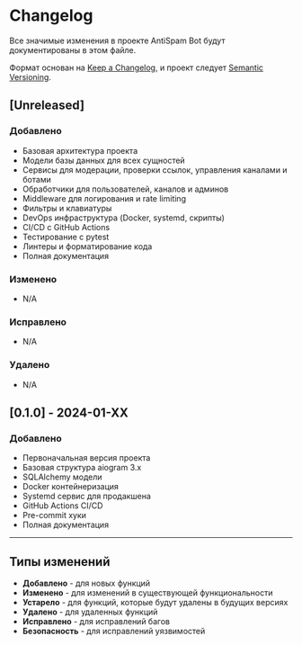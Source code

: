 # Changelog

Все значимые изменения в проекте AntiSpam Bot будут документированы в этом файле.

Формат основан на [Keep a Changelog](https://keepachangelog.com/ru/1.0.0/),
и проект следует [Semantic Versioning](https://semver.org/spec/v2.0.0.html).

## [Unreleased]

### Добавлено
- Базовая архитектура проекта
- Модели базы данных для всех сущностей
- Сервисы для модерации, проверки ссылок, управления каналами и ботами
- Обработчики для пользователей, каналов и админов
- Middleware для логирования и rate limiting
- Фильтры и клавиатуры
- DevOps инфраструктура (Docker, systemd, скрипты)
- CI/CD с GitHub Actions
- Тестирование с pytest
- Линтеры и форматирование кода
- Полная документация

### Изменено
- N/A

### Исправлено
- N/A

### Удалено
- N/A

## [0.1.0] - 2024-01-XX

### Добавлено
- Первоначальная версия проекта
- Базовая структура aiogram 3.x
- SQLAlchemy модели
- Docker контейнеризация
- Systemd сервис для продакшена
- GitHub Actions CI/CD
- Pre-commit хуки
- Полная документация

---

## Типы изменений

- **Добавлено** - для новых функций
- **Изменено** - для изменений в существующей функциональности
- **Устарело** - для функций, которые будут удалены в будущих версиях
- **Удалено** - для удаленных функций
- **Исправлено** - для исправлений багов
- **Безопасность** - для исправлений уязвимостей
